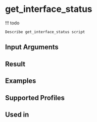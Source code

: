 

# get_interface_status

<!-- prettier-ignore -->
!!! todo

    Describe get_interface_status script

Input Arguments
---------------

Result
------

Examples
--------

Supported Profiles
------------------

Used in
-------

